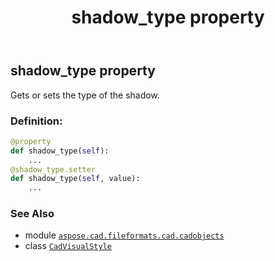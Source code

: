 ﻿---
title: shadow_type property
second_title: Aspose.CAD for Python via .NET API References
description: 
type: docs
weight: 450
url: /python-net/aspose.cad.fileformats.cad.cadobjects/cadvisualstyle/shadow_type/
is_root: false
---

## shadow_type property


Gets or sets the type of the shadow.
### Definition:
```python
@property
def shadow_type(self):
    ...
@shadow_type.setter
def shadow_type(self, value):
    ...
```

### See Also
* module [`aspose.cad.fileformats.cad.cadobjects`](../../)
* class [`CadVisualStyle`](/cad/python-net/aspose.cad.fileformats.cad.cadobjects/cadvisualstyle)
